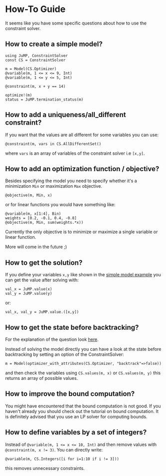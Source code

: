 # How-To Guide

It seems like you have some specific questions about how to use the constraint solver.

## How to create a simple model?

```
using JuMP, ConstraintSolver
const CS = ConstraintSolver

m = Model(CS.Optimizer) 
@variable(m, 1 <= x <= 9, Int)
@variable(m, 1 <= y <= 5, Int)

@constraint(m, x + y == 14)

optimize!(m)
status = JuMP.termination_status(m)
```

## How to add a uniqueness/all_different constraint?

If you want that the values are all different for some variables you can use:

```
@constraint(m, vars in CS.AllDifferentSet()
```

where `vars` is an array of variables of the constraint solver i.e `[x,y]`.


## How to add an optimization function / objective?

Besides specifying the model you need to specify whether it's a minimization `Min` or maximization `Max` objective.

```
@objective(m, Min, x)
```
or for linear functions you would have something like:
```
@variable(m, x[1:4], Bin)
weights = [0.2, -0.1, 0.4, -0.8]
@objective(m, Min, sum(weights.*x))
```

Currently the only objective is to minimize or maximize a single variable or linear function.

More will come in the future ;)

## How to get the solution?

If you define your variables `x,y` like shown in the [simple model example](#how-to-create-a-simple-model-1) you can get the value
after solving with:

```
val_x = JuMP.value(x)
val_y = JuMP.value(y)
```

or:

```
val_x, val_y = JuMP.value.([x,y])
```

## How to get the state before backtracking?

For the explanation of the question look [here](explanation.html#Backtracking-1).

Instead of solving the model directly you can have a look at the state before backtracking by setting an option of the ConstraintSolver:

```
m = Model(optimizer_with_attributes(CS.Optimizer, "backtrack"=>false))
```

and then check the variables using `CS.values(m, x)` or `CS.values(m, y)` this returns an array of possible values.


## How to improve the bound computation?

You might have encountered that the bound computation is not good. If you haven't already you should check out the tutorial on bound computation.
It is definitely advised that you use an LP solver for computing bounds. 

## How to define variables by a set of integers?

Instead of `@variable(m, 1 <= x <= 10, Int)` and then remove values with `@constraint(m, x != 3)`.
You can directly write:

```
@variable(m, CS.Integers([i for i=1:10 if i != 3]))
```

this removes unnecessary constraints. 
